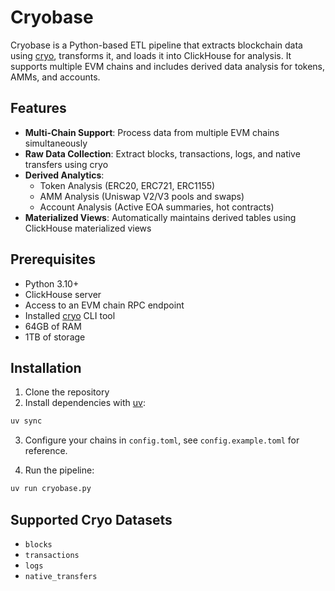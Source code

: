 # Cryobase

Cryobase is a Python-based ETL pipeline that extracts blockchain data using [cryo](https://github.com/paradigmxyz/cryo), transforms it, and loads it into ClickHouse for analysis. It supports multiple EVM chains and includes derived data analysis for tokens, AMMs, and accounts.

## Features

- **Multi-Chain Support**: Process data from multiple EVM chains simultaneously
- **Raw Data Collection**: Extract blocks, transactions, logs, and native transfers using cryo
- **Derived Analytics**:
  - Token Analysis (ERC20, ERC721, ERC1155)
  - AMM Analysis (Uniswap V2/V3 pools and swaps)
  - Account Analysis (Active EOA summaries, hot contracts)
- **Materialized Views**: Automatically maintains derived tables using ClickHouse materialized views

## Prerequisites

- Python 3.10+
- ClickHouse server
- Access to an EVM chain RPC endpoint
- Installed [cryo](https://github.com/paradigmxyz/cryo) CLI tool
- 64GB of RAM
- 1TB of storage

## Installation

1. Clone the repository 
2. Install dependencies with [uv](https://docs.astral.sh/uv/):

```bash
uv sync
```

3. Configure your chains in `config.toml`, see `config.example.toml` for reference.

4. Run the pipeline:

```bash
uv run cryobase.py
```

## Supported Cryo Datasets

- `blocks`
- `transactions`
- `logs`
- `native_transfers`


